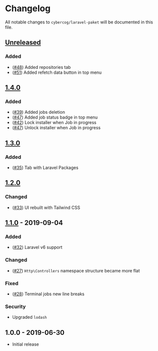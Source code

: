 # Changelog

All notable changes to `cybercog/laravel-paket` will be documented in this file.

## [Unreleased]

### Added

- ([#48]) Added repositories tab
- ([#51]) Added refetch data button in top menu

## [1.4.0]

### Added

- ([#39]) Added jobs deletion
- ([#47]) Added job status badge in top menu
- ([#42]) Lock installer when Job in progress
- ([#47]) Unlock installer when Job in progress

## [1.3.0]

### Added

- ([#35]) Tab with Laravel Packages

## [1.2.0]

### Changed

- ([#33]) UI rebuilt with Tailwind CSS

## [1.1.0] - 2019-09-04

### Added

- ([#32]) Laravel v6 support

### Changed

- ([#27]) `Http\Controllers` namespace structure became more flat

### Fixed

- ([#28]) Terminal jobs new line breaks

### Security

- Upgraded `lodash`

## 1.0.0 - 2019-06-30

- Initial release

[Unreleased]: https://github.com/cybercog/laravel-paket/compare/1.4.0...master
[1.4.0]: https://github.com/cybercog/laravel-paket/compare/1.3.0...1.4.0
[1.3.0]: https://github.com/cybercog/laravel-paket/compare/1.2.0...1.3.0
[1.2.0]: https://github.com/cybercog/laravel-paket/compare/1.1.0...1.2.0
[1.1.0]: https://github.com/cybercog/laravel-paket/compare/1.0.0...1.1.0

[#51]: https://github.com/cybercog/laravel-paket/pull/51
[#48]: https://github.com/cybercog/laravel-paket/pull/48
[#47]: https://github.com/cybercog/laravel-paket/pull/47
[#42]: https://github.com/cybercog/laravel-paket/pull/42
[#39]: https://github.com/cybercog/laravel-paket/pull/39
[#35]: https://github.com/cybercog/laravel-paket/pull/35
[#33]: https://github.com/cybercog/laravel-paket/pull/33
[#32]: https://github.com/cybercog/laravel-paket/pull/32
[#28]: https://github.com/cybercog/laravel-paket/pull/28
[#27]: https://github.com/cybercog/laravel-paket/pull/27
